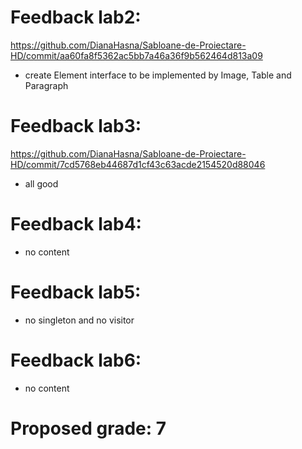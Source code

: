 # Feedback lab2: 
https://github.com/DianaHasna/Sabloane-de-Proiectare-HD/commit/aa60fa8f5362ac5bb7a46a36f9b562464d813a09

- create Element interface to be implemented by Image, Table and Paragraph

# Feedback lab3: 
https://github.com/DianaHasna/Sabloane-de-Proiectare-HD/commit/7cd5768eb44687d1cf43c63acde2154520d88046

- all good

# Feedback lab4:
- no content

# Feedback lab5:
- no singleton and no visitor

# Feedback lab6:
- no content

# Proposed grade: 7
